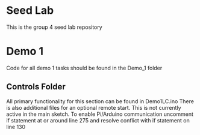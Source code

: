 # Seed Lab
This is the group 4 seed lab repository

# Demo 1

Code for all demo 1 tasks should be found in the Demo_1 folder

## Controls Folder

All primary functionality for this section can be found in Demo1LC.ino
There is also additional files for an optional remote start. This is not currently
active in the main sketch. To enable Pi/Arduino communication uncomment if statement 
at or around line 275 and resolve conflict with if statement on line 130
